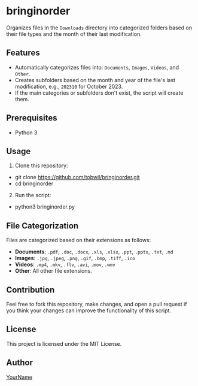 # bringinorder

Organizes files in the `Downloads` directory into categorized folders based on their file types and the month of their last modification.

## Features

- Automatically categorizes files into: `Documents`, `Images`, `Videos`, and `Other`.
- Creates subfolders based on the month and year of the file's last modification, e.g., `202310` for October 2023.
- If the main categories or subfolders don't exist, the script will create them.

## Prerequisites

- Python 3

## Usage

1. Clone this repository:
- git clone https://github.com/tobwil/bringinorder.git
- cd bringinorder

2. Run the script:
- python3 bringinorder.py

## File Categorization

Files are categorized based on their extensions as follows:

- **Documents**: `.pdf`, `.doc`, `.docx`, `.xls`, `.xlsx`, `.ppt`, `.pptx`, `.txt`, `.md`
- **Images**: `.jpg`, `.jpeg`, `.png`, `.gif`, `.bmp`, `.tiff`, `.ico`
- **Videos**: `.mp4`, `.mkv`, `.flv`, `.avi`, `.mov`, `.wmv`
- **Other**: All other file extensions.

## Contribution

Feel free to fork this repository, make changes, and open a pull request if you think your changes can improve the functionality of this script.

## License

This project is licensed under the MIT License.

## Author

[YourName](https://github.com/tobwil)



